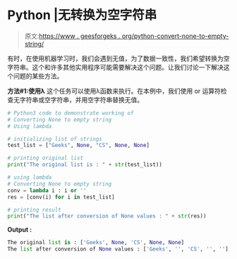 # Python |无转换为空字符串

> 原文:[https://www . geesforgeks . org/python-convert-none-to-empty-string/](https://www.geeksforgeeks.org/python-convert-none-to-empty-string/)

有时，在使用机器学习时，我们会遇到无值，为了数据一致性，我们希望转换为空字符串。这个和许多其他实用程序可能需要解决这个问题。让我们讨论一下解决这个问题的某些方法。

**方法#1:使用λ**
这个任务可以使用λ函数来执行。在本例中，我们使用 or 运算符检查无字符串或空字符串，并用空字符串替换无值。

```py
# Python3 code to demonstrate working of
# Converting None to empty string
# Using lambda

# initializing list of strings
test_list = ["Geeks", None, "CS", None, None]

# printing original list 
print("The original list is : " + str(test_list))

# using lambda
# Converting None to empty string
conv = lambda i : i or ''
res = [conv(i) for i in test_list]

# printing result 
print("The list after conversion of None values : " + str(res))
```

**Output :**

```py
The original list is : ['Geeks', None, 'CS', None, None]
The list after conversion of None values : ['Geeks', '', 'CS', '', '']

```